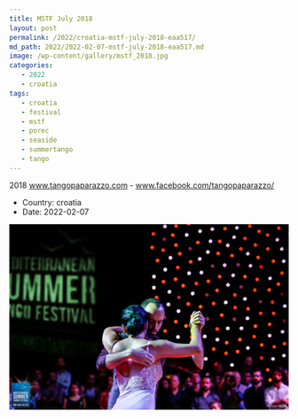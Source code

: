 ```yaml
---
title: MSTF July 2018
layout: post
permalink: /2022/croatia-mstf-july-2018-eaa517/
md_path: 2022/2022-02-07-mstf-july-2018-eaa517.md
image: /wp-content/gallery/mstf_2018.jpg
categories:
   - 2022
   - croatia
tags:
   - croatia
   - festival
   - mstf
   - porec
   - seaside
   - summertango
   - tango
---
```

2018 www.tangopaparazzo.com - www.facebook.com/tangopaparazzo/

* Country: croatia
* Date: 2022-02-07

![MSTF July 2018](/wp-content/gallery/mstf_2018.jpg)


